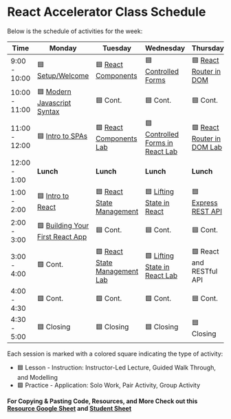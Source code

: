 # React Accelerator Class Schedule

Below is the schedule of activities for the week:

| Time          | Monday                                                              | Tuesday                                                       | Wednesday                                                            | Thursday                                              | Friday                             |
| ------------- | ------------------------------------------------------------------- | ------------------------------------------------------------- | -------------------------------------------------------------------- | ----------------------------------------------------- | ---------------------------------- |
| 9:00 - 10:00  | 🟦 [Setup/Welcome][0-setup-welcome]                                 | 🟦 [React Components][5-react-components]                     | 🟦 [Controlled Forms][9-controlled-forms-in-react]                   | 🟦 [React Router in DOM][13-react-router-dom]         | 🟦 Backend Deployment              |
| 10:00 - 11:00 | 🟦 [Modern Javascript Syntax][1-modern-javascript-syntax-lab]       | 🟦 Cont.                                                      | 🟦 Cont.                                                             | 🟦 Cont.                                              | 🟦 Front End Deployment            |
| 11:00 - 12:00 | 🟦 [Intro to SPAs][2-intro-to-spas]                                 | 🟩 [React Components Lab][6-react-components-lab]             | 🟩 [Controlled Forms in React Lab][10-controlled-forms-in-react-lab] | 🟩 [React Router in DOM Lab][14-react-router-dom-lab] | 🟩 Deployment of Application       |
| 12:00 - 1:00  | **Lunch**                                                           | **Lunch**                                                     | **Lunch**                                                            | **Lunch**                                             | **Lunch**                          |
| 1:00 - 2:00   | 🟦 [Intro to React](3-intro-to-react)                               | 🟦 [React State Management][7-react-state-management]         | 🟦 [Lifting State in React][11-lifting-state-in-react]               | 🟦 [Express REST API][15-express-api-pets-back-end]   | 🟩 Cont. Deployment of Application |
| 2:00 - 3:00   | 🟩 [Building Your First React App][4-building-your-first-react-app] | 🟦 Cont.                                                      | 🟦 Cont.                                                             | 🟦 Cont.                                              | 🟦 Present Your App                |
| 3:00 - 4:00   | 🟩 Cont.                                                            | 🟩 [React State Management Lab][8-react-state-management-lab] | 🟩 [Lifting State in React Lab][12-lifting-state-in-react-lab]       | 🟩 React and RESTful API                              | 🟦 Present Your App Cont.          |
| 4:00 - 4:30   | 🟩 Cont.                                                            | 🟩 Cont.                                                      | 🟩 Cont.                                                             | 🟦 Cont.                                              | 🟩 Summary/Close                   |
| 4:30 - 5:00   | 🟦 Closing                                                          | 🟦 Closing                                                    | 🟦 Closing                                                           | 🟦 Closing                                            | 🟦 Closing                         |

Each session is marked with a colored square indicating the type of activity:

- 🟦 Lesson - Instruction: Instructor-Led Lecture, Guided Walk Through, and Modelling
- 🟩 Practice - Application: Solo Work, Pair Activity, Group Activity

**For Copying & Pasting Code, Resources, and More Check out
this [Resource Google Sheet](https://docs.google.com/spreadsheets/d/1jW_km5c00F_msx1rUbYBOjJHe1WhJTiINVb5HbdVjZg/edit?usp=sharing) and [Student Sheet](https://docs.google.com/spreadsheets/d/1475cQgfgwpQ_8ehXpOWAubsLjRobj1hq7uj6itbJyYo/edit?usp=sharing)**

[0-setup-welcome]: ../lessons/0-setup-welcome/readme.md
[1-modern-javascript-syntax-lab]: ../lessons/1-modern-javascript-syntax-lab/README.md
[2-intro-to-spas]: ../lessons/2-intro-to-spas/README.md
[3-intro-to-react]: ../lessons/3-intro-to-react/README.md
[4-building-your-first-react-app]: ../lessons/4-building-your-first-react-app/README.md
[5-react-components]: ../lessons/5-react-components/README.md
[6-react-components-lab]: ../lessons/6-react-components-lab/README.md
[7-react-state-management]: ../lessons/7-react-state-management/README.md
[8-react-state-management-lab]: ../lessons/8-react-state-management-lab/README.md
[9-controlled-forms-in-react]: ../lessons/9-controlled-forms-in-react/README.md
[10-controlled-forms-in-react-lab]: ../lessons/10-controlled-forms-in-react-lab/README.md
[11-lifting-state-in-react]: ../lessons/11-lifting-state-in-react/README.md
[12-lifting-state-in-react-lab]: ../lessons/12-lifting-state-in-react-lab/README.md
[13-react-router-dom]: ../lessons/13-react-router-dom/README.md
[14-react-router-dom-lab]: ../lessons/14-react-router-dom-lab/README.md
[15-express-api-pets-back-end]: ../lessons/15-express-api-pets-back-end/README.md
